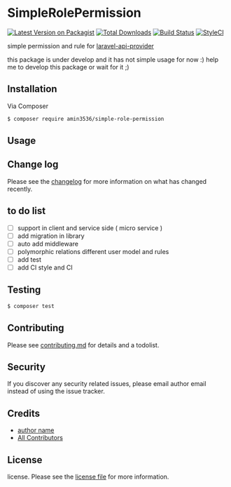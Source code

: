 # SimpleRolePermission

[![Latest Version on Packagist][ico-version]][link-packagist]
[![Total Downloads][ico-downloads]][link-downloads]
[![Build Status][ico-travis]][link-travis]
[![StyleCI][ico-styleci]][link-styleci]

simple permission and rule  for [laravel-api-provider][link-laravel-api-provider] 


this package is under develop and it has not simple usage for now :) 
help me to develop this package or wait for it  ;)
## Installation

Via Composer

``` bash
$ composer require amin3536/simple-role-permission
```

## Usage

## Change log

Please see the [changelog](changelog.md) for more information on what has changed recently.

## to do list
- [ ] support in client and service side ( micro service )
- [ ] add migration in library 
- [ ] auto add middleware 
- [ ] polymorphic relations  different user model and rules  
- [ ] add test
- [ ] add CI style and CI 
 
## Testing

``` bash
$ composer test
```

## Contributing

Please see [contributing.md](contributing.md) for details and a todolist.

## Security

If you discover any security related issues, please email author email instead of using the issue tracker.

## Credits

- [author name][link-author]
- [All Contributors][link-contributors]

## License

license. Please see the [license file](license.md) for more information.

[ico-version]: https://img.shields.io/packagist/v/amin3536/simple-role-permission.svg?style=flat-square
[ico-downloads]: https://img.shields.io/packagist/dt/amin3536/simple-role-permission.svg?style=flat-square
[ico-travis]: https://img.shields.io/travis/amin3536/simple-role-permission/master.svg?style=flat-square
[ico-styleci]: https://styleci.io/repos/12345678/shield

[link-packagist]: https://packagist.org/packages/amin3536/simple-role-permission
[link-downloads]: https://packagist.org/packages/amin3536/simple-role-permission
[link-travis]: https://travis-ci.org/amin3536/simple-role-permission
[link-styleci]: https://styleci.io/repos/12345678
[link-author]: https://github.com/amin3536
[link-contributors]: ../../contributors
[link-laravel-api-provider]: https://github.com/amin3536/laravel-API-UserProvider

